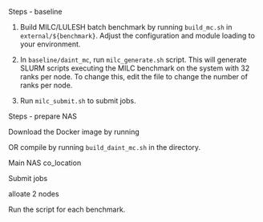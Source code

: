 

Steps - baseline

1. Build MILC/LULESH batch benchmark by running `build_mc.sh` in `external/${benchmark}`.
Adjust the configuration and module loading to your environment.

2. In `baseline/daint_mc`, run `milc_generate.sh` script. This will generate
SLURM scripts executing the MILC benchmark on the system with 32 ranks per node.
To change this, edit the file to change the number of ranks per node.

3. Run `milc_submit.sh` to submit jobs.

Steps - prepare NAS

Download the Docker image by running

OR compile  by running `build_daint_mc.sh` in the directory.

Main NAS co_location

Submit jobs

alloate 2 nodes

Run the script for each benchmark.

